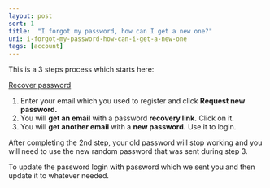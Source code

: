 ```yaml
---
layout: post
sort: 1
title:  "I forgot my password, how can I get a new one?"
uri: i-forgot-my-password-how-can-i-get-a-new-one
tags: [account]
---
```


This is a 3 steps process which starts here: 

[Recover password](https://trafikito.com/user/recover)

<!--more-->

1.  Enter your email which you used to register and click **Request new password.**
2.  You will **get an email** with a password **recovery link.** Click on it.
3.  You will **get another email** with a **new password.** Use it to login.

After completing the 2nd step, your old password will stop working and you will need to use the new random password that was sent during step 3.

To update the password login with password which we sent you and then update it to whatever needed.